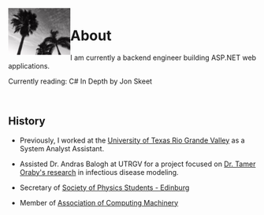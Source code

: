 <img src="https://raw.githubusercontent.com/thalikat/thalikat.github.io/main/assets/palm-tree-original.jpg" class="img-responsive" alt="" style="width:25%;height:5%;" align="left">

# About

I am currently a backend engineer building ASP.NET web applications.

Currently reading: C# In Depth by Jon Skeet

<br>

## History

- Previously, I worked at the [University of Texas Rio Grande Valley](http://www.utrgv.edu/) as a System Analyst Assistant.

- Assisted Dr. Andras Balogh at UTRGV for a project focused on [Dr. Tamer Oraby's research](https://faculty.utrgv.edu/tamer.oraby/research.htm) in infectious disease modeling.

- Secretary of [Society of Physics Students - Edinburg](https://www.spsnational.org/)

- Member of [Association of Computing Machinery](https://www.acm.org/)